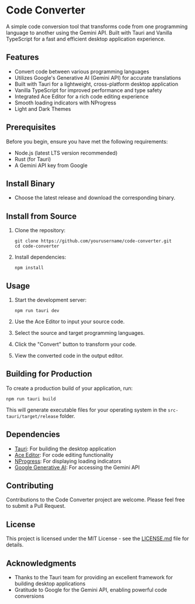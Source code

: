 # Code Converter

A simple code conversion tool that transforms code from one programming language to another using the Gemini API. Built with Tauri and Vanilla TypeScript for a fast and efficient desktop application experience.

## Features

- Convert code between various programming languages
- Utilizes Google's Generative AI (Gemini API) for accurate translations
- Built with Tauri for a lightweight, cross-platform desktop application
- Vanilla TypeScript for improved performance and type safety
- Integrated Ace Editor for a rich code editing experience
- Smooth loading indicators with NProgress
- Light and Dark Themes

## Prerequisites

Before you begin, ensure you have met the following requirements:

- Node.js (latest LTS version recommended)
- Rust (for Tauri)
- A Gemini API key from Google

## Install Binary

- Choose the latest release and download the corresponding binary. 

## Install from Source

1. Clone the repository:
   ```
   git clone https://github.com/yourusername/code-converter.git
   cd code-converter
   ```

2. Install dependencies:
   ```
   npm install
   ```

## Usage

1. Start the development server:
   ```
   npm run tauri dev
   ```

2. Use the Ace Editor to input your source code.

3. Select the source and target programming languages.

4. Click the "Convert" button to transform your code.

5. View the converted code in the output editor.

## Building for Production

To create a production build of your application, run:

```
npm run tauri build
```

This will generate executable files for your operating system in the `src-tauri/target/release` folder.

## Dependencies

- [Tauri](https://tauri.app/): For building the desktop application
- [Ace Editor](https://ace.c9.io/): For code editing functionality
- [NProgress](https://ricostacruz.com/nprogress/): For displaying loading indicators
- [Google Generative AI](https://ai.google.dev/): For accessing the Gemini API

## Contributing

Contributions to the Code Converter project are welcome. Please feel free to submit a Pull Request.

## License

This project is licensed under the MIT License - see the [LICENSE.md](LICENSE.md) file for details.

## Acknowledgments

- Thanks to the Tauri team for providing an excellent framework for building desktop applications
- Gratitude to Google for the Gemini API, enabling powerful code conversions